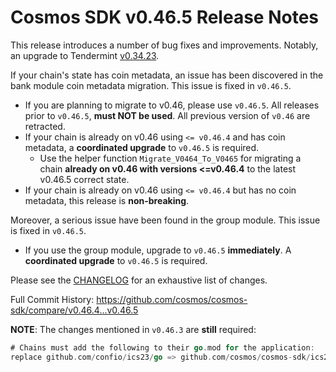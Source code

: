 # Cosmos SDK v0.46.5 Release Notes

This release introduces a number of bug fixes and improvements. Notably, an upgrade to Tendermint [v0.34.23](https://github.com/tendermint/tendermint/releases/tag/v0.34.23).

If your chain's state has coin metadata, an issue has been discovered in the bank module coin metadata migration. This issue is fixed in `v0.46.5`.  

* If you are planning to migrate to v0.46, please use `v0.46.5`. All releases prior to `v0.46.5`, **must NOT be used**. All previous version of `v0.46` are retracted.
* If your chain is already on v0.46 using `<= v0.46.4` and has coin metadata, a **coordinated upgrade** to `v0.46.5` is required.
    * Use the helper function `Migrate_V0464_To_V0465` for migrating a chain **already on v0.46 with versions <=v0.46.4** to the latest v0.46.5 correct state.
* If your chain is already on v0.46 using `<= v0.46.4` but has no coin metadata, this release is **non-breaking**.

Moreover, a serious issue have been found in the group module. This issue is fixed in `v0.46.5`.

* If you use the group module, upgrade to `v0.46.5` **immediately**. A **coordinated upgrade** to `v0.46.5` is required.

Please see the [CHANGELOG](https://github.com/cosmos/cosmos-sdk/blob/release/v0.46.x/CHANGELOG.md) for an exhaustive list of changes.

Full Commit History: https://github.com/cosmos/cosmos-sdk/compare/v0.46.4...v0.46.5

**NOTE**: The changes mentioned in `v0.46.3` are **still** required:

```go
# Chains must add the following to their go.mod for the application:
replace github.com/confio/ics23/go => github.com/cosmos/cosmos-sdk/ics23/go v0.8.0
```
